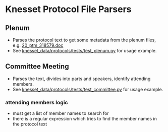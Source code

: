 # Knesset Protocol File Parsers

## Plenum
* Parses the protocol text to get some metadata from the plenum files, e.g. [20_ptm_318579.doc](/python/knesset_data/protocols/tests/20_ptm_318579.doc)
* See [knesset_data/protocols/tests/test_plenum.py](/python/knesset_data/protocols/tests/test_plenum.py) for usage example.

## Committee Meeting
* Parses the text, divides into parts and speakers, identify attending members.
* See [knesset_data/protocols/tests/test_committee.py](/python/knesset_data/protocols/tests/test_committee.py) for usage example.

### attending members logic
* must get a list of member names to search for
* there is a regular expression which tries to find the member names in the protocol text
